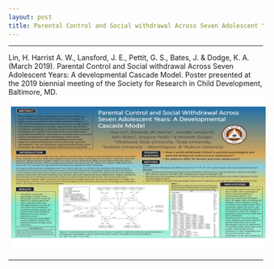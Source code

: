 ```yaml
---
layout: post
title: Parental Control and Social withdrawal Across Seven Adolescent Years: A developmental Cascade Model
---
```


*********
Lin, H. Harrist A. W., Lansford, J. E., Pettit, G. S., Bates, J. & Dodge, K. A. (March 2019). Parental Control and Social withdrawal Across Seven Adolescent Years: A developmental Cascade Model. Poster presented at the 2019 biennial meeting of the Society for Research in Child Development, Baltimore, MD.
<img style="float: center; width: 1000px; margin: 0px 5px 5px" src="/images/HL_AH_SRCD_2019.jpg">

************
